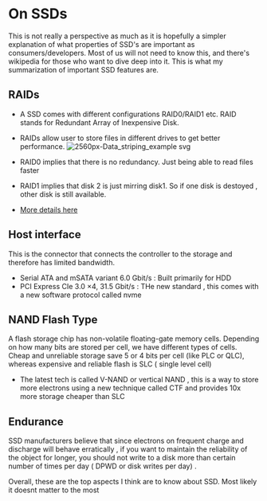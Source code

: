 # On SSDs

   This is not really a perspective as much as it is hopefully a simpler explanation of what properties of SSD's are important as consumers/developers. Most of us
   will not need to know this, and there's wikipedia for those who want to dive deep into it. This is what my summarization of important SSD features are.

## RAIDs 
- A SSD comes with different configurations RAID0/RAID1 etc. RAID stands for Redundant Array of Inexpensive Disk.  
- RAIDs allow user to store files in different drives to get better performance. 
![2560px-Data_striping_example svg](https://user-images.githubusercontent.com/4862371/131956099-eed3c0f8-bd58-4056-8a46-b8e5eb67bee9.png)

- RAID0 implies that there is no redundancy. Just being able to read files faster
- RAID1 implies that disk 2 is just mirring disk1. So if one disk is destoyed , other disk is still available.
- [More details here](https://en.wikipedia.org/wiki/RAID)


## Host interface
This is the connector that connects the controller to the storage and therefore has limited bandwidth.

- Serial ATA and mSATA variant  6.0 Gbit/s : Built primarily for HDD
- PCI Express CIe 3.0 ×4, 31.5 Gbit/s : THe new standard , this comes with a new software protocol called nvme


## NAND Flash Type
A flash storage chip has non-volatile floating-gate memory cells. Depending on how many bits are stored per cell, we have different types of cells. 
Cheap and unreliable storage save 5 or 4 bits per cell (like PLC or QLC), whereas expensive and reliable flash is SLC ( single level cell)

- The latest tech is called V-NAND or vertical NAND , this is a way to store more electrons using a new technique called CTF and provides 10x more storage cheaper than 
SLC

## Endurance
SSD manufacturers believe that since electrons on frequent charge and discharge will behave erratically , if you want to maintain the reliability of the object for 
longer, you should not write to a disk more than certain number of times per day ( DPWD or disk writes per day) . 

Overall, these are the top aspects I think are to know about SSD. Most likely it doesnt matter to the most 


